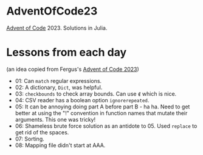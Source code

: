 # AdventOfCode23

[Advent of Code](https://adventofcode.com) 2023. Solutions in Julia.

# Lessons from each day

(an idea copied from Fergus's [Advent of Code 2023](https://github.com/fjebaker/advent-of-code-2023))

- 01: Can `match` regular expressions.
- 02: A dictionary, `Dict`, was helpful.
- 03: `checkbounds` to check array bounds. Can use `∉` which is nice.
- 04: CSV reader has a boolean option `ignorerepeated`.
- 05: It can be annoying doing part A before part B - ha ha. Need to get better at using the "!" convention in function names that mutate their arguments. This one was tricky!
- 06: Shameless brute force solution as an antidote to 05. Used `replace` to get rid of the spaces.
- 07: Sorting.
- 08: Mapping file didn't start at AAA.